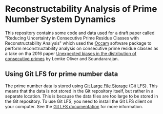 # Reconstructability Analysis of Prime Number System Dynamics

This repository contains some code and data used for a draft paper called "Reducing Uncertainty in Consecutive Prime Residue Classes with Reconstructability Analysis" which used the [Occam](http://dmit.sysc.pdx.edu/) software package to perform reconstructability analysis on consecutive prime residue classes as a take on tha 2016 paper [Unexpected biases in the distribution of consecutive primes](https://arxiv.org/abs/1603.03720) by Lemke Oliver and Soundararajan.

## Using Git LFS for prime number data

The prime number data is stored using [Git Large File Storage](https://git-lfs.github.com/) (Git LFS). This means that the data is not stored in the Git repository itself, but rather in a separate location. This is because the data files are too large to be stored in the Git repository. To use Git LFS, you need to install the Git LFS client on your computer. See the [Git LFS documentation](https://git-lfs.github.com/) for more information.